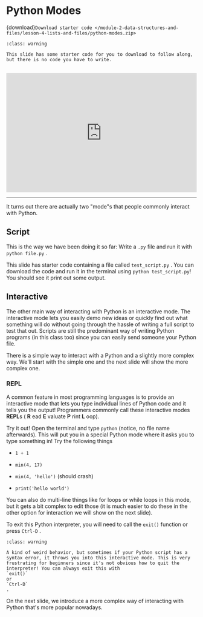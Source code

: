 # Python Modes

{download}`Download starter code </module-2-data-structures-and-files/lesson-4-lists-and-files/python-modes.zip>`


```{admonition} Warning
:class: warning

This slide has some starter code for you to download to follow along, but there is no code you have to write.


```


<div style="position: relative; padding-bottom: 62.5%; height: 0;">
    <iframe src="https://www.loom.com/embed/b27fda7ec1724f85b14fb2bae3382806" frameborder="0" webkitallowfullscreen mozallowfullscreen allowfullscreen style="position: absolute; top: 0; left: 0; width: 100%; height: 100%;"></iframe>
</div>

---

It turns out there are actually two "mode"s that people commonly interact with Python.  

##  Script  

This is the way we have been doing it so far: Write a `.py` file and run it with `python file.py` .  

This slide has starter code containing a file called `test_script.py` . You can download the code and run it in the terminal using `python test_script.py`! You should see it print out some output.  

##  Interactive  

The other main way of interacting with Python is an interactive mode. The interactive mode lets you easily demo new ideas or quickly find out what something will do without going through the hassle of writing a full script to test that out. Scripts are still the predominant way of writing Python programs (in this class too) since you can easily send someone your Python file.  

There is a simple way to interact with a Python and a slightly more complex way. We'll start with the simple one and the next slide will show the more complex one.  

###  REPL  

A common feature in most programming languages is to provide an interactive mode that lets you type individual lines of Python code and it tells you the output! Programmers commonly call these interactive modes **REPL**s ( **R** ead **E** valuate **P** rint **L** oop).  

Try it out! Open the terminal and type `python` (notice, no file name afterwards). This will put you in a special Python mode where it asks you to type something in! Try the following things  

-  `1 + 1`   

-  `min(4, 17)`   

-  `min(4, 'hello')`     (should crash)  

-  `print('hello world')`   


You can also do multi-line things like for loops or while loops in this mode, but it gets a bit complex to edit those (it is much easier to do these in the other option for interaction we will show on the next slide).  

To exit this Python interpreter, you will need to call the `exit()` function or press `Ctrl-D` .  


```{admonition} Warning
:class: warning

A kind of weird behavior, but sometimes if your Python script has a syntax error, it throws you into this interactive mode. This is very frustrating for beginners since it's not obvious how to quit the interpreter! You can always exit this with
`exit()`
or
`Ctrl-D`
.

```

On the next slide, we introduce a more complex way of interacting with Python that's more popular nowadays. 
